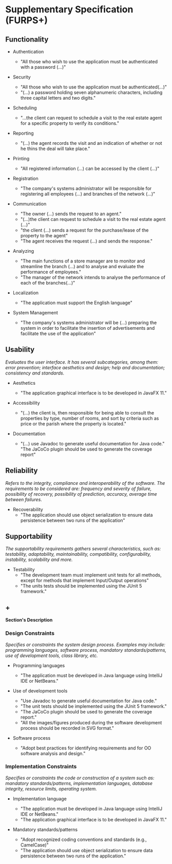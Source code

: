 # Supplementary Specification (FURPS+)

## Functionality

* Authentication
    * "All those who wish to use the application must be authenticated with a password (...)"
  

* Security
    * "All those who wish to use the application must be authenticated(...)"
    * "(...) a password holding seven alphanumeric characters, including three capital letters and two digits."
  

* Scheduling
    * "...the client can request to schedule a visit to the real estate agent for a specific property to verify its conditions."


* Reporting
    * "(...) the agent records the visit and an indication of whether or not he thins the deal will take place." 



* Printing
    * "All registered information (...) can be accessed by the client (...)"


* Registration
    * "The company's systems administrator will be responsible for registering all employees (...) and branches of the network (...)"


* Communication
    * "The owner (...) sends the request to an agent."
    * "(...)the client can request to schedule a visit to the real estate agent (...)"
    * "the client (...) sends a request for the purchase/lease of the property to the agent"
    * "The agent receives the request (...) and sends the response."


* Analyzing
    * "The main functions of a store manager are to monitor and streamline the branch (...) and to analyse and evaluate the performance of employees."
    * "The manager of the network intends to analyse the performance of each of the branches(...)"


* Localization
    * "The application must support the English language"


* System Management
    * "The company's systems administrator will be (...) preparing the system in order to facilitate the insertion of advertisements and facilitate the use of the application"



## Usability

_Evaluates the user interface. It has several subcategories,
among them: error prevention; interface aesthetics and design; help and
documentation; consistency and standards._

* Aesthetics 
    * "The application graphical interface is to be developed in JavaFX 11."


* Accessibility
    * "(...) the client is, then responsible for being able to consult the properties by type, number of rooms, and sort by criteria such as price or the parish where the property is located."


* Documentation
    * "(...) use Javadoc to generate useful documentation for Java code."<br>"The JaCoCo plugin should be used to generate the coverage report"

    
## Reliability

_Refers to the integrity, compliance and interoperability of the software. The requirements to be considered are:
frequency and severity of failure, possibility of recovery, possibility of prediction, accuracy, average time between
failures._

* Recoverability
    * "The application should use object serialization to ensure data persistence between two runs of the application"

  
## Supportability

_The supportability requirements gathers several characteristics, such as:
testability, adaptability, maintainability, compatibility,
configurability, instability, scalability and more._

* Testability
    * "The development team must implement unit tests for all methods, except for methods that implement Input/Output operations"
    * "The units tests should be implemented using the JUnit 5 framework."


## +

**Section's Description**

### Design Constraints

_Specifies or constraints the system design process. Examples may include: programming languages, software process,
mandatory standards/patterns, use of development tools, class library, etc._

* Programming languages
    * "The application must be developed in Java language using IntelliJ IDE or NetBeans."

* Use of development tools
    * "Use Javadoc to generate useful documentation for Java code."
    * "The unit tests should be implemented using the JUnit 5 framework."
    * "The JaCoCo plugin should be used to generate the coverage report."
    * "All the images/figures produced during the software development process should be recorded in SVG format."


* Software process
    * "Adopt best practices for identifying requirements and for OO software analysis and design."  


### Implementation Constraints

_Specifies or constraints the code or construction of a system such
as: mandatory standards/patterns, implementation languages,
database integrity, resource limits, operating system._

* Implementation language
    * "The application must be developed in Java language using IntelliJ IDE or NetBeans."
    * "The application graphical interface is to be developed in JavaFX 11."


* Mandatory standards/patterns
    * "Adopt recognized coding conventions and standards (e.g., CamelCase)"
    * "The application should use object serialization to ensure data persistence between two runs of the application."

  